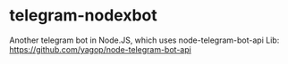 # telegram-nodexbot
Another telegram bot in Node.JS, which uses node-telegram-bot-api
Lib: https://github.com/yagop/node-telegram-bot-api
